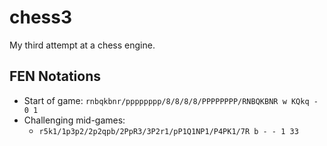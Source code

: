 # chess3
My third attempt at a chess engine.

## FEN Notations
- Start of game: `rnbqkbnr/pppppppp/8/8/8/8/PPPPPPPP/RNBQKBNR w KQkq - 0 1`
- Challenging mid-games:
    - `r5k1/1p3p2/2p2qpb/2PpR3/3P2r1/pP1Q1NP1/P4PK1/7R b - - 1 33`